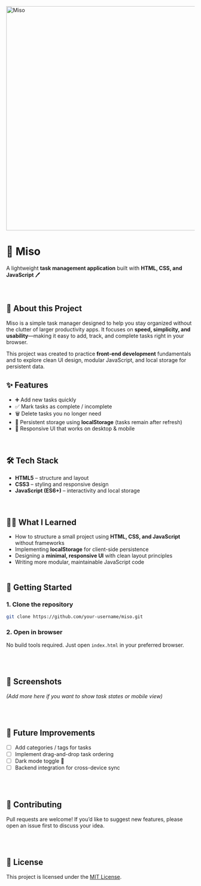 <img width="900" height="600" alt="Miso" src="https://github.com/user-attachments/assets/8134d958-856c-4f73-9911-28adc20cd61e" />

# 📝 Miso
A lightweight **task management application** built with **HTML, CSS, and JavaScript** 🖊️  
<br><br>

## 📖 About this Project
Miso is a simple task manager designed to help you stay organized without the clutter of larger productivity apps. It focuses on **speed, simplicity, and usability**—making it easy to add, track, and complete tasks right in your browser.  

This project was created to practice **front-end development** fundamentals and to explore clean UI design, modular JavaScript, and local storage for persistent data.



## ✨ Features
- ➕ Add new tasks quickly  
- ✅ Mark tasks as complete / incomplete  
- 🗑️ Delete tasks you no longer need  
- 💾 Persistent storage using **localStorage** (tasks remain after refresh)  
- 📱 Responsive UI that works on desktop & mobile  
<br><br>

## 🛠️ Tech Stack
- **HTML5** – structure and layout  
- **CSS3** – styling and responsive design  
- **JavaScript (ES6+)** – interactivity and local storage  
<br><br>

## 🧑‍💻 What I Learned
- How to structure a small project using **HTML, CSS, and JavaScript** without frameworks  
- Implementing **localStorage** for client-side persistence  
- Designing a **minimal, responsive UI** with clean layout principles  
- Writing more modular, maintainable JavaScript code
<br><br>

## 🚀 Getting Started
### 1. Clone the repository
```bash
git clone https://github.com/your-username/miso.git
```

### 2. Open in browser  
No build tools required. Just open `index.html` in your preferred browser.  

<br><br>

## 📸 Screenshots
*(Add more here if you want to show task states or mobile view)*

<br><br>

## 📌 Future Improvements
- [ ] Add categories / tags for tasks  
- [ ] Implement drag-and-drop task ordering  
- [ ] Dark mode toggle 🌙  
- [ ] Backend integration for cross-device sync  

<br><br>

## 🤝 Contributing
Pull requests are welcome! If you’d like to suggest new features, please open an issue first to discuss your idea.  

<br><br>

## 📄 License
This project is licensed under the [MIT License](LICENSE).  
